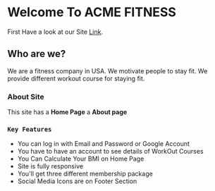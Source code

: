 # Welcome To ACME FITNESS

First Have a look at our Site [Link](https://acme-fitness-6d464.web.app/).

## Who are we?

We are a fitness company in USA. We motivate people to stay fit.
We provide different workout course for staying fit.

### About Site

This site has a **Home Page** a **About page**

### `Key Features`

-   You can log in with Email and Password or Google Account
-   You have to have an account to see details of WorkOut Courses
-   You Can Calculate Your BMI on Home Page
-   Site is fully responsive
-   You'll get three different membership package
-   Social Media Icons are on Footer Section
